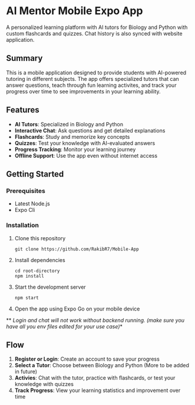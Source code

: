 # AI Mentor Mobile Expo App

A personalized learning platform with AI tutors for Biology and Python with custom flashcards and quizzes. Chat history is also synced with website application. 

## Summary

This is a mobile application designed to provide students with AI-powered tutoring in different subjects. The app offers specialized tutors that can answer questions, teach through fun learning activites, and track your progress over time to see improvements in your learning ability.

## Features

- **AI Tutors**: Specialized in Biology and Python
- **Interactive Chat**: Ask questions and get detailed explanations
- **Flashcards**: Study and memorize key concepts
- **Quizzes**: Test your knowledge with AI-evaluated answers
- **Progress Tracking**: Monitor your learning journey
- **Offline Support**: Use the app even without internet access

## Getting Started

### Prerequisites

- Latest Node.js
- Expo Cli

### Installation

1. Clone this repository
   ```
   git clone https://github.com/RakibR7/Mobile-App
   ```

2. Install dependencies
   ```
   cd root-directory
   npm install
   ```

3. Start the development server
   ```
   npm start
   ```

4. Open the app using Expo Go on your mobile device

** *Login and chat will not work without backend running. (make sure you have all you env files edited for your use case)**

## Flow

1. **Register or Login**: Create an account to save your progress
2. **Select a Tutor**: Choose between Biology and Python (More to be added in future)
3. **Activies**: Chat with the tutor, practice with flashcards, or test your knowledge with quizzes
4. **Track Progress**: View your learning statistics and improvement over time

